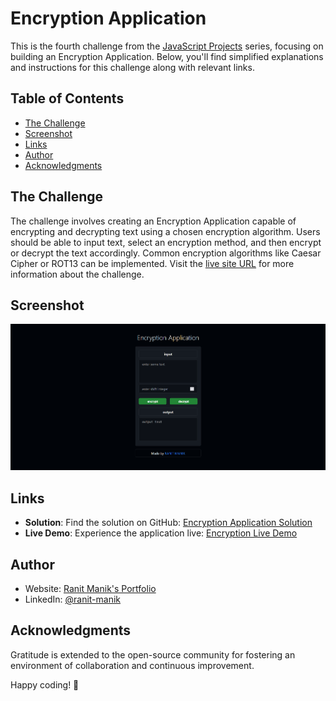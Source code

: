 # Encryption Application

This is the fourth challenge from the [JavaScript Projects](https://github.com/RanitManik/JavaScript-projects/) series, focusing on building an Encryption Application. Below, you'll find simplified explanations and instructions for this challenge along with relevant links.

## Table of Contents

- [The Challenge](#the-challenge)
- [Screenshot](#screenshot)
- [Links](#links)
- [Author](#author)
- [Acknowledgments](#acknowledgments)

## The Challenge

The challenge involves creating an Encryption Application capable of encrypting and decrypting text using a chosen encryption algorithm. Users should be able to input text, select an encryption method, and then encrypt or decrypt the text accordingly. Common encryption algorithms like Caesar Cipher or ROT13 can be implemented. Visit the [live site URL](https://ranitmanik.github.io/JavaScript-projects/04.%20Encryption%20Application/index.html)
for more information about the challenge.

## Screenshot

![Screen Shot.png](Screen%20Shot.png)

## Links

- **Solution**:
  Find the solution on GitHub: [Encryption Application Solution](https://github.com/RanitManik/JavaScript-projects/tree/main/04.%Encryption%20Application)
- **Live Demo**:
  Experience the application live: [Encryption Live Demo](https://ranitmanik.github.io/JavaScript-projects/04.%20Encryption%20Application/index.html)

## Author

- Website: [Ranit Manik's Portfolio](https://ranitmanik.github.io/Portfolio-1.0)
- LinkedIn: [@ranit-manik](https://www.linkedin.com/in/ranit-manik/)

## Acknowledgments

Gratitude is extended to the open-source community for fostering an environment of collaboration and continuous
improvement.

Happy coding! 🚀